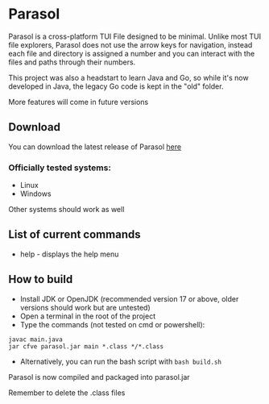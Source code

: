 # Parasol
Parasol is a cross-platform TUI File designed to be minimal. Unlike most TUI file explorers, Parasol does not use the arrow keys for navigation, instead each file and directory is assigned a number and you can interact with the files and paths through their numbers.

This project was also a headstart to learn Java and Go, so while it's now developed in Java, the legacy Go code is kept in the "old" folder.

More features will come in future versions

## Download

You can download the latest release of Parasol [here](https://github.com/spacebanana420/parasol/releases)

### Officially tested systems:
* Linux
* Windows

Other systems should work as well


## List of current commands

* help - displays the help menu


## How to build
* Install JDK or OpenJDK (recommended version 17 or above, older versions should work but are untested)
* Open a terminal in the root of the project
* Type the commands (not tested on cmd or powershell):
```
javac main.java
jar cfve parasol.jar main *.class */*.class
```
* Alternatively, you can run the bash script with ```bash build.sh```

Parasol is now compiled and packaged into parasol.jar

Remember to delete the .class files
